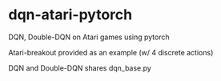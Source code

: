 # dqn-atari-pytorch
DQN, Double-DQN on Atari games using pytorch

Atari-breakout provided as an example (w/ 4 discrete actions)

DQN and Double-DQN shares dqn_base.py
